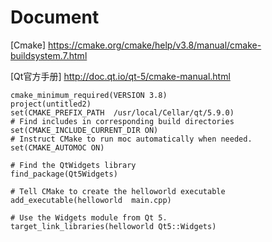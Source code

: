 # Document

[Cmake] <https://cmake.org/cmake/help/v3.8/manual/cmake-buildsystem.7.html>

[Qt官方手册] <http://doc.qt.io/qt-5/cmake-manual.html>

```
cmake_minimum_required(VERSION 3.8)
project(untitled2)
set(CMAKE_PREFIX_PATH  /usr/local/Cellar/qt/5.9.0)
# Find includes in corresponding build directories
set(CMAKE_INCLUDE_CURRENT_DIR ON)
# Instruct CMake to run moc automatically when needed.
set(CMAKE_AUTOMOC ON)

# Find the QtWidgets library
find_package(Qt5Widgets)

# Tell CMake to create the helloworld executable
add_executable(helloworld  main.cpp)

# Use the Widgets module from Qt 5.
target_link_libraries(helloworld Qt5::Widgets)
```
